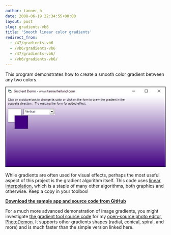 ```yaml
---
author: tanner_h
date: 2008-06-19 22:34:55+00:00
layout: post
slug: gradients-vb6
title: 'Smooth linear color gradients'
redirect_from:
  - /47/gradients-vb6
  - /vb6/gradients-vb6
  - /47/gradients-vb6/
  - /vb6/gradients-vb6/
---
```


This program demonstrates how to create a smooth color gradient between any two colors. 

![gradient_screenshot](/images/gradient_sample_ss.png)

While gradients are often used for visual effects, perhaps the most useful aspect of this project is the gradient algorithm itself.  This code uses [linear interpolation](https://en.wikipedia.org/wiki/Linear_interpolation), which is a staple of many other algorithms, both graphics and otherwise.  Keep a copy in your toolbox!

**[Download the sample app and source code from GitHub](https://github.com/tannerhelland/vb6-code/tree/master/Gradient-2D)**

For a much more advanced demonstration of image gradients, you might investigate [the gradient tool source code](https://github.com/tannerhelland/PhotoDemon/blob/master/Modules/GradientTool.bas) for my [open-source photo editor, PhotoDemon](https://github.com/tannerhelland/PhotoDemon/).  It supports other gradients shapes (radial, conical, spiral, and more) and is much faster than the simple version linked here.
